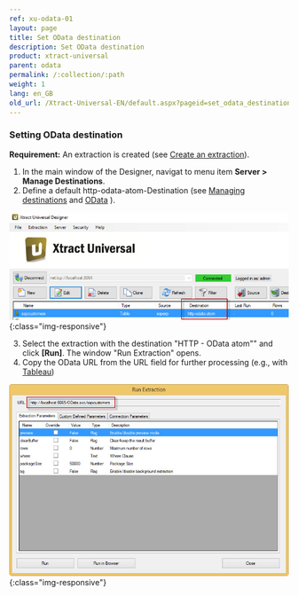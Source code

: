 ```yaml
---
ref: xu-odata-01
layout: page
title: Set OData destination
description: Set OData destination
product: xtract-universal
parent: odata
permalink: /:collection/:path
weight: 1
lang: en_GB
old_url: /Xtract-Universal-EN/default.aspx?pageid=set_odata_destination
---
```


### Setting OData destination
**Requirement:** An extraction is created (see [Create an extraction](../../getting-started-table/define-a-table-extraction)).
1. In the main window of the Designer, navigat to menu item **Server > Manage Destinations**.
2. Define a default http-odata-atom-Destination (see [Managing destinations](../managing-destinations) and [OData](../odata) ).

![XU-OData-Destination](/img/content/XU-OData-Destination.jpg){:class="img-responsive"}

3. Select the extraction with the destination "HTTP - OData atom"" and click **[Run]**. 
The window "Run Extraction" opens.
4. Copy the OData URL from the URL field for further processing (e.g., with [Tableau](./tableau/tableau-with-odata/extraction-odata-tableau))

![XU-OData-URL](/img/content/XU-OData-URL.jpg){:class="img-responsive"}


